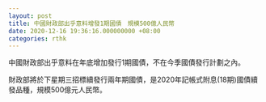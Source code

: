 ```yaml
---
layout: post
title: 中國財政部出乎意料增發1期國債　規模500億人民幣
date: 2020-12-16 19:36:16.000000000 +08:00
categories: rthk
---
```


中國財政部出乎意料在年底增加發行1期國債，不在今季國債發行計劃之內。

財政部將於下星期三招標續發行兩年期國債，是2020年記帳式附息(18期)國債續發品種，規模500億元人民幣。
